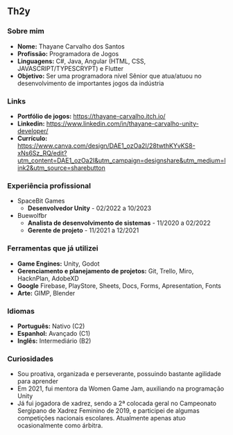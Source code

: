 ## Th2y

### Sobre mim
+ **Nome:** Thayane Carvalho dos Santos
+ **Profissão:** Programadora de Jogos
+ **Linguagens:** C#, Java, Angular (HTML, CSS, JAVASCRIPT/TYPESCRYPT) e Flutter
+ **Objetivo:** Ser uma programadora nível Sênior que atua/atuou no desenvolvimento de importantes jogos da indústria

### Links
+ **Portfólio de jogos:** https://thayane-carvalho.itch.io/
+ **Linkedin:** https://www.linkedin.com/in/thayane-carvalho-unity-developer/
+ **Currículo:** https://www.canva.com/design/DAE1_ozOa2I/28twthKYvKS8-xNs6Sz_RQ/edit?utm_content=DAE1_ozOa2I&utm_campaign=designshare&utm_medium=link2&utm_source=sharebutton

### Experiência profissional
+ SpaceBit Games
  + **Desenvolvedor Unity** - 02/2022 a 10/2023
+ Buewolfbr
  + **Analista de desenvolvimento de sistemas** - 11/2020 a 02/2022
  + **Gerente de projeto** - 11/2021 a 12/2021

### Ferramentas que já utilizei
+ **Game Engines:** Unity, Godot
+ **Gerenciamento e planejamento de projetos:** Git, Trello, Miro, HacknPlan, AdobeXD
+ **Google** Firebase, PlayStore, Sheets, Docs, Forms, Apresentation, Fonts
+ **Arte:** GIMP, Blender

### Idiomas
+ **Português:** Nativo (C2)
+ **Espanhol:** Avançado (C1)
+ **Inglês:** Intermediário (B2)

### Curiosidades
+ Sou proativa, organizada e perseverante, possuindo bastante agilidade para aprender
+ Em 2021, fui mentora da Women Game Jam, auxiliando na programação Unity
+ Já fui jogadora de xadrez, sendo a 2ª colocada geral no Campeonato Sergipano de Xadrez Feminino de 2019, e participei de algumas competições nacionais escolares. Atualmente apenas atuo ocasionalmente como árbitra.